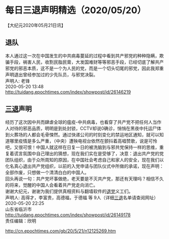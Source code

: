 # 每日三退声明精选（2020/05/20）
  
  
【大纪元2020年05月21日讯】  
## 退队  
本人通过这一次在中国发生的中共病毒蔓延的过程中看到共产邪党的种种隐瞒，欺骗手段，祸害人民，收割民脂民膏，大发国难财等等邪恶手段，已经切底了解共产邪党的邪恶本质，这不是一个为人民的党，而是一个切头切尾的邪党，因此我郑重声明退出曾经参加过的少先队员，与邪党决裂。  
声明人: 老锋  
2020-05-20 13:48  
http://tuidang.epochtimes.com/index/showpost/id/26146219  
## <a href="http://cn.epochtimes.com/gb/tag/%E4%B8%89%E9%80%80.html">三退</a>声明  
经历了这次因中共而肆虐全球的瘟疫-中共病毒，也看穿了共产党不把任何人当作人对待的邪恶品质，明明是到处封锁，CCTV却说0确诊，悄悄在黑夜中托运尸体到火葬场的人都会毛骨悚然。通过快递公司的时刻变化的禁运地区通知，就可以知道哪里疫情是多么严重，（中央）遭殃电视台依然在颤抖着高唱赞歌，说是可怜吧，又很可恨！中国人就这样在日复一日的被洗脑到与邪共党保持一样的思维，重复着谎言氛围中自己理出的猜想，现在我们实在是受够了，决意：退出共产党的党团队组织，由于众所周知的原因，在中国社会考虑自己和家人的安全，现在我们以化名真心退出共产党组织，以前的入党申请与团队仪式中所做的承诺，现在声明：全部作废，只想做一个清清白白的中国人。  
回头再说一句：共产党坏事做绝，老天要是不灭共产党，那还有天理吗？相信不久的将来，觉醒的中国人会看着共产党走向消亡。  
谢谢大纪元，谢谢为我们提供真相资料与翻墙软件的<a href="http://cn.epochtimes.com/gb/tag/%E9%80%80%E5%85%9A.html">退党</a>义工们。  
声明人: 高得才，李富贵，高德福，于德福 等 9人（详细<a href="http://cn.epochtimes.com/gb/tag/%E4%B8%89%E9%80%80.html">三退</a>名单请查阅网址）  
2020-05-20 22:25  
山东省临沂市  
http://tuidang.epochtimes.com/index/showpost/id/26149178  
责任编辑：欣明  
  
  
  
http://cn.epochtimes.com/gb/20/5/21/n12125269.htm
